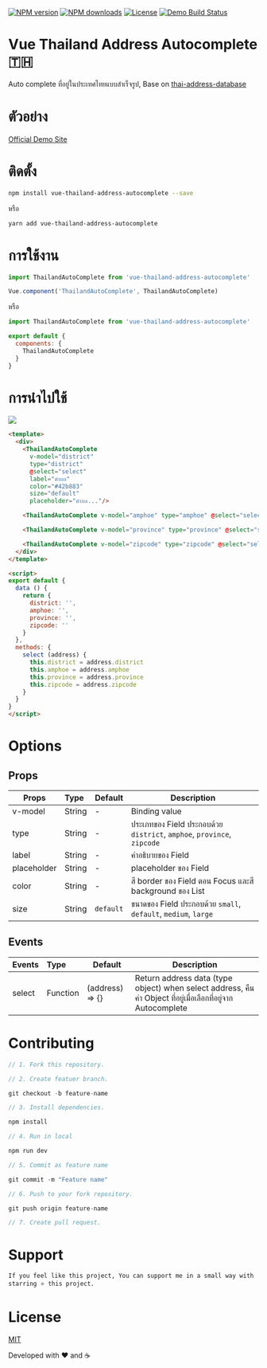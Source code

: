 <p>
<a href="https://npmjs.com/package/vue-thailand-address-autocomplete"><img src="https://img.shields.io/npm/v/vue-thailand-address-autocomplete.svg" alt="NPM version"></a>
<a href="https://npmjs.com/package/vue-thailand-address-autocomplete"><img src="https://img.shields.io/npm/dm/vue-thailand-address-autocomplete.svg" alt="NPM downloads"></a>
<a href="https://www.npmjs.com/package/vue-thailand-address-autocomplete"><img src="https://img.shields.io/npm/l/vue-thailand-address-autocomplete.svg" alt="License"></a>
<a href="https://www.npmjs.com/package/vue-thailand-address-autocomplete"><img src="https://travis-ci.org/biigpongsatorn/biigpongsatorn.github.io.svg?branch=dev" alt="Demo Build Status"></a>
</p>


# Vue Thailand Address Autocomplete 🇹🇭

Auto complete ที่อยู่ในประเทศไทยแบบสำเร็จรูป, Base on [thai-address-database](https://github.com/Sellsuki/thai-address-database)

# ตัวอย่าง

[Official Demo Site](https://biigpongsatorn.github.io/#/vue-thailand-address-autocompleter)

# ติดตั้ง

```sh
npm install vue-thailand-address-autocomplete --save
```
หรือ
```sh
yarn add vue-thailand-address-autocomplete
```

# การใช้งาน

```javascript
import ThailandAutoComplete from 'vue-thailand-address-autocomplete'

Vue.component('ThailandAutoComplete', ThailandAutoComplete)
```
หรือ
```javascript
import ThailandAutoComplete from 'vue-thailand-address-autocomplete'

export default {
  components: {
    ThailandAutoComplete
  }
}
```

# การนำไปใช้
<img src="https://raw.githubusercontent.com/biigpongsatorn/vue-thailand-address-autocomplete/HEAD/static/example/ex1.png"/>

```html
<template>
  <div>
    <ThailandAutoComplete
      v-model="district"
      type="district"
      @select="select"
      label="ตำบล"
      color="#42b883"
      size="default"
      placeholder="ตำบล..."/>

    <ThailandAutoComplete v-model="amphoe" type="amphoe" @select="select" label="อำเภอ" placeholder="อำเภอ..."/>

    <ThailandAutoComplete v-model="province" type="province" @select="select" label="จังหวัด" size="medium" color="#35495e" placeholder="จังหวัด..."/>

    <ThailandAutoComplete v-model="zipcode" type="zipcode" @select="select" size="large" color="#00a4e4" placeholder="รหัสไปรษณีย์..."/> 
  </div>
</template>

<script>
export default {
  data () {
    return {
      district: '',
      amphoe: '',
      province: '',
      zipcode: ''
    }
  },
  methods: {
    select (address) {
      this.district = address.district
      this.amphoe = address.amphoe
      this.province = address.province
      this.zipcode = address.zipcode
    }
  }
}
</script>
```

# Options

## Props
| Props       | Type          | Default   | Description                                                             |
| ----------- |:--------------| ----------|-------------------------------------------------------------------------|
| v-model     | String        | -         | Binding value                                                           |
| type        | String        | -         | ประเภทของ Field ประกอบด้วย `district`, `amphoe`, `province`, `zipcode`   |
| label       | String        | -         | คำอธิบายของ Field                                                        |
| placeholder | String        | -         | placeholder ของ Field                                                   |
| color       | String        | -         | สี border ของ Field ตอน Focus และสี background ของ List                   |
| size        | String        |`default`  | ขนาดของ Field ประกอบด้วย `small`, `default`, `medium`, `large`           |

## Events

| Events      | Type          | Default           | Description                                                                                      |
| ----------- |:--------------| ------------------|--------------------------------------------------------------------------------------------------|
| select      | Function      | (address) => {}   | Return address data (type object) when select address, คืนค่า Object ที่อยู่เมื่อเลือกที่อยู่จาก Autocomplete |

# Contributing

``` javascript
// 1. Fork this repository.

// 2. Create featuer branch.

git checkout -b feature-name

// 3. Install dependencies.

npm install

// 4. Run in local

npm run dev

// 5. Commit as feature name

git commit -m "Feature name"

// 6. Push to your fork repository.

git push origin feature-name

// 7. Create pull request.
```

# Support

```
If you feel like this project, You can support me in a small way with starring ⭐ this project.
```

# License

[MIT](LICENSE)

Developed with ❤️ and ☕️ 
